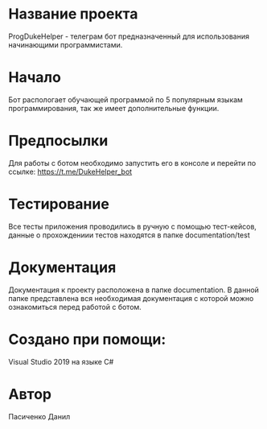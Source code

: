 # Название проекта
ProgDukeHelper - телеграм бот предназначенный для использования начинающими программистами.
# Начало
Бот распологает обучающей программой по 5 популярным языкам программирования, так же имеет дополнительные функции. 
# Предпосылки
Для работы с ботом необходимо запустить его в консоле и перейти по ссылке: https://t.me/DukeHelper_bot
# Тестирование
Все тесты приложения проводились в ручную с помощью тест-кейсов, данные о прохождениии тестов находятся в папке documentation/test
# Документация
Документация к проекту расположена в папке documentation. В данной папке представлена вся необходимая документация с которой можно ознакомиться перед работой с ботом.
# Создано при помощи:
Visual Studio 2019 на языке C#
# Автор
Пасиченко Данил

